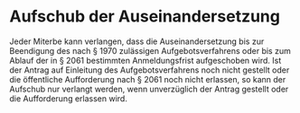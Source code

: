 # Aufschub der Auseinandersetzung

Jeder Miterbe kann verlangen, dass die Auseinandersetzung bis zur Beendigung des nach § 1970 zulässigen Aufgebotsverfahrens oder bis zum Ablauf der in § 2061 bestimmten Anmeldungsfrist aufgeschoben wird. Ist der Antrag auf Einleitung des Aufgebotsverfahrens noch nicht gestellt oder die öffentliche Aufforderung nach § 2061 noch nicht erlassen, so kann der Aufschub nur verlangt werden, wenn unverzüglich der Antrag gestellt oder die Aufforderung erlassen wird. 


